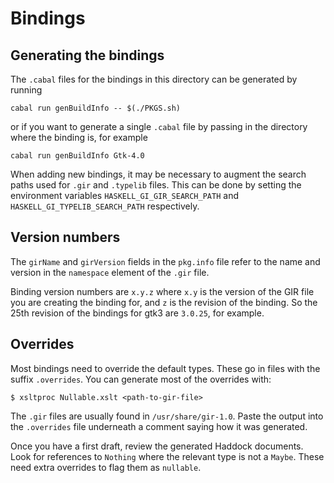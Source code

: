# Bindings

## Generating the bindings

The `.cabal` files for the bindings in this directory can be generated
by running

```
cabal run genBuildInfo -- $(./PKGS.sh)
```

or if you want to generate a single `.cabal` file by passing in the directory
where the binding is, for example

```
cabal run genBuildInfo Gtk-4.0
```

When adding new bindings, it may be necessary to augment the search
paths used for `.gir` and `.typelib` files. This can be done by
setting the environment variables `HASKELL_GI_GIR_SEARCH_PATH` and
`HASKELL_GI_TYPELIB_SEARCH_PATH` respectively.

## Version numbers

The `girName` and `girVersion` fields in the `pkg.info` file refer to the name and version in the
`namespace` element of the `.gir` file.

Binding version numbers are `x.y.z` where `x.y` is the version of the GIR file you are creating
the binding for, and `z` is the revision of the binding. So the 25th revision of the bindings for
gtk3 are `3.0.25`, for example.

## Overrides

Most bindings need to override the default types. These go in files with the suffix `.overrides`.
You can generate most of the overrides with:

```
$ xsltproc Nullable.xslt <path-to-gir-file>
```

The `.gir` files are usually found in `/usr/share/gir-1.0`. Paste the output into the
`.overrides` file underneath a comment saying how it was generated.

Once you have a first draft, review the generated Haddock documents. Look for references to
`Nothing` where the relevant type is not a `Maybe`. These need extra overrides to flag them as
`nullable`.
